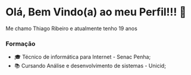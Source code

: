 # Olá, Bem Vindo(a) ao meu Perfil!!! 👋

<!--
**thiagoribeiro2003/thiagoribeiro2003** is a ✨ _special_ ✨ repository because its `README.md` (this file) appears on your GitHub profile.

Here are some ideas to get you started:

- 🔭 I’m currently working on ...
- 🌱 I’m currently learning ...
- 👯 I’m looking to collaborate on ...
- 🤔 I’m looking for help with ...
- 💬 Ask me about ...
- 📫 How to reach me: ...
- 😄 Pronouns: ...
- ⚡ Fun fact: ...
-->

Me chamo Thiago Ribeiro e atualmente tenho 19 anos
### Formação
- 🎓 Técnico de informática para Internet - Senac Penha;
- 📚 Cursando Análise e desenvolvimento de sistemas - Unicid; 

<!--
### Objetivos
Buscando conhecer novas pessoas da área
-->

